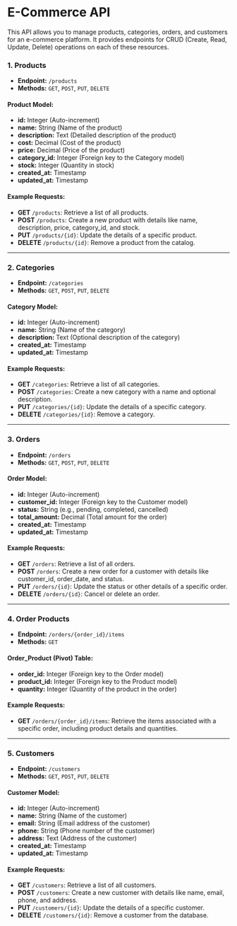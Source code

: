 # E-Commerce API

This API allows you to manage products, categories, orders, and customers for an e-commerce platform. It provides endpoints for CRUD (Create, Read, Update, Delete) operations on each of these resources.



### 1. Products

- **Endpoint:** `/products`
- **Methods:** `GET`, `POST`, `PUT`, `DELETE`

#### Product Model:
- **id:** Integer (Auto-increment)
- **name:** String (Name of the product)
- **description:** Text (Detailed description of the product)
- **cost:** Decimal (Cost of the product)
- **price:** Decimal (Price of the product)
- **category_id:** Integer (Foreign key to the Category model)
- **stock:** Integer (Quantity in stock)
- **created_at:** Timestamp
- **updated_at:** Timestamp

#### Example Requests:
- **GET** `/products`: Retrieve a list of all products.
- **POST** `/products`: Create a new product with details like name, description, price, category_id, and stock.
- **PUT** `/products/{id}`: Update the details of a specific product.
- **DELETE** `/products/{id}`: Remove a product from the catalog.

---

### 2. Categories

- **Endpoint:** `/categories`
- **Methods:** `GET`, `POST`, `PUT`, `DELETE`

#### Category Model:
- **id:** Integer (Auto-increment)
- **name:** String (Name of the category)
- **description:** Text (Optional description of the category)
- **created_at:** Timestamp
- **updated_at:** Timestamp

#### Example Requests:
- **GET** `/categories`: Retrieve a list of all categories.
- **POST** `/categories`: Create a new category with a name and optional description.
- **PUT** `/categories/{id}`: Update the details of a specific category.
- **DELETE** `/categories/{id}`: Remove a category.

---

### 3. Orders

- **Endpoint:** `/orders`
- **Methods:** `GET`, `POST`, `PUT`, `DELETE`

#### Order Model:
- **id:** Integer (Auto-increment)
- **customer_id:** Integer (Foreign key to the Customer model)
- **status:** String (e.g., pending, completed, cancelled)
- **total_amount:** Decimal (Total amount for the order)
- **created_at:** Timestamp
- **updated_at:** Timestamp

#### Example Requests:
- **GET** `/orders`: Retrieve a list of all orders.
- **POST** `/orders`: Create a new order for a customer with details like customer_id, order_date, and status.
- **PUT** `/orders/{id}`: Update the status or other details of a specific order.
- **DELETE** `/orders/{id}`: Cancel or delete an order.

---

### 4. Order Products

- **Endpoint:** `/orders/{order_id}/items`
- **Methods:** `GET`

#### Order_Product (Pivot) Table:
- **order_id:** Integer (Foreign key to the Order model)
- **product_id:** Integer (Foreign key to the Product model)
- **quantity:** Integer (Quantity of the product in the order)

#### Example Requests:
- **GET** `/orders/{order_id}/items`: Retrieve the items associated with a specific order, including product details and quantities.

---

### 5. Customers

- **Endpoint:** `/customers`
- **Methods:** `GET`, `POST`, `PUT`, `DELETE`

#### Customer Model:
- **id:** Integer (Auto-increment)
- **name:** String (Name of the customer)
- **email:** String (Email address of the customer)
- **phone:** String (Phone number of the customer)
- **address:** Text (Address of the customer)
- **created_at:** Timestamp
- **updated_at:** Timestamp

#### Example Requests:
- **GET** `/customers`: Retrieve a list of all customers.
- **POST** `/customers`: Create a new customer with details like name, email, phone, and address.
- **PUT** `/customers/{id}`: Update the details of a specific customer.
- **DELETE** `/customers/{id}`: Remove a customer from the database.


